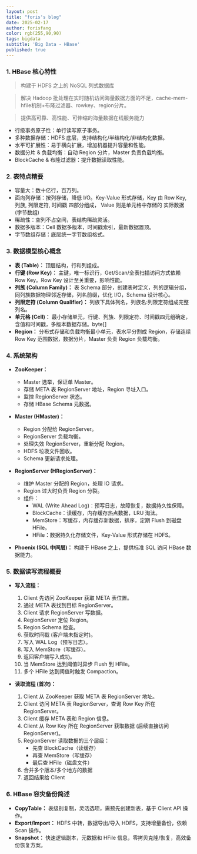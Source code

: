 ```yaml
---
layout: post
title: "foris's blog"
date: 2025-02-17
author: forisfang 
color: rgb(255,90,90)
tags: bigdata 
subtitle: 'Big Data - HBase'
published: true
---
```



### **1. HBase 核心特性**
> 构建于 HDFS 之上的 NoSQL 列式数据库

> 解决 Hadoop 批处理在实时随机访问海量数据方面的不足，cache-mem-hfile机制+布隆过滤器、rowkey、region分片。

> 提供高可靠、高性能、可伸缩的海量数据在线服务能力

*   行级事务原子性：单行读写原子事务。
*   多种数据存储：HDFS 底层，支持结构化/半结构化/非结构化数据。
*   水平可扩展性：易于横向扩展，增加机器提升容量和性能。
*   数据分片 & 负载均衡：自动 Region 分片，Master 负责负载均衡。
*   BlockCache & 布隆过滤器：提升数据读取性能。


### **2. 表特点精要**
*   容量大：数十亿行，百万列。
*   面向列存储：按列存储，降低 I/O。Key-Value 形式存储，Key 由 Row Key, 列族, 列限定符, 时间戳 四部分组成， Value 则是单元格中存储的 实际数据 (字节数组)
*   稀疏性：空列不占空间，表结构稀疏灵活。
*   数据多版本：Cell 数据多版本，时间戳索引，最新数据置顶。
*   字节数组存储：底层统一字节数组格式。

### **3. 数据模型核心概念**
*   **表 (Table)：**  顶层结构，行和列组成。
*   **行键 (Row Key)：** 主键，唯一标识行，Get/Scan/全表扫描访问方式依赖 Row Key。Row Key 设计至关重要，影响性能。
*   **列族 (Column Family)：** 表 Schema 部分，创建表时定义，列的逻辑分组，同列族数据物理邻近存储，列名前缀，优化 I/O，Schema 设计核心。
*   **列限定符 (Column Qualifier)：** 列族下具体列名，列族名:列限定符组成完整列名。
*   **单元格 (Cell)：**  最小存储单元，行键、列族、列限定符、时间戳四元组确定，含值和时间戳，多版本数据存储。byte[]
*   **Region：**  分布式存储和负载均衡最小单元，表水平分割成 Region，存储连续 Row Key 范围数据，数据分片，Master 负责 Region 负载均衡。

### **4. 系统架构**
*   **ZooKeeper：**
    *   Master 选举，保证单 Master。
    *   存储 META 表 RegionServer 地址，Region 寻址入口。
    *   监控 RegionServer 状态。
    *   存储 HBase Schema 元数据。

*   **Master (HMaster)：**
    *   Region 分配给 RegionServer。
    *   RegionServer 负载均衡。
    *   处理失效 RegionServer，重新分配 Region。
    *   HDFS 垃圾文件回收。
    *   Schema 更新请求处理。

*   **RegionServer (HRegionServer)：**
    *   维护 Master 分配的 Region，处理 IO 请求。
    *   Region 过大时负责 Region 分裂。
    *   组件：
        *   WAL (Write Ahead Log)：预写日志，故障恢复，数据持久性保障。
        *   BlockCache：读缓存，内存缓存热点数据，LRU 淘汰。
        *   MemStore：写缓存，内存缓存新数据，排序，定期 Flush 到磁盘 HFile。
        *   HFile：数据持久化存储文件，Key-Value 形式存储在 HDFS。

*   **Phoenix (SQL 中间层)：**  构建于 HBase 之上，提供标准 SQL 访问 HBase 数据能力。

### **5. 数据读写流程概要**
*   **写入流程：**
    1.  Client 先访问 ZooKeeper 获取 META 表位置。
    2.  通过 META 表找到目标 RegionServer。
    3.  Client 请求 RegionServer 写数据。
    4.  RegionServer 定位 Region。
    5.  Region Schema 检查。
    6.  获取时间戳 (客户端未指定时)。
    7.  写入 WAL Log（预写日志）。
    8.  写入 MemStore（写缓存）。
    9.  返回客户端写入成功。
    10. 当 MemStore 达到阈值时异步 Flush 到 HFile。
    11. 多个 HFile 达到阈值时触发 Compaction。

*   **读取流程 (首次)：**
    1.  Client 从 ZooKeeper 获取 META 表 RegionServer 地址。
    2.  Client 访问 META 表 RegionServer，查询 Row Key 所在 RegionServer。
    3.  Client 缓存 META 表和 Region 信息。
    4.  Client 从 Row Key 所在 RegionServer 获取数据 (后续直接访问 RegionServer)。
    5.  RegionServer 读取数据的三个层级：
        - 先查 BlockCache（读缓存）
        - 再查 MemStore（写缓存）
        - 最后查 HFile（磁盘文件）
    6.  合并多个版本/多个地方的数据
    7.  返回结果给 Client

### **6. HBase 容灾备份简述**
*   **CopyTable：** 表级别复制，灵活选项，需预先创建新表，基于 Client API 操作。
*   **Export/Import：**  HDFS 中转，数据导出/导入 HDFS，支持增量备份，依赖 Scan 操作。
*   **Snapshot：**  快速逻辑副本，元数据和 HFile 信息，零拷贝克隆/恢复，高效备份恢复方案。

